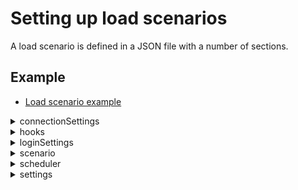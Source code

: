 # Setting up load scenarios

A load scenario is defined in a JSON file with a number of sections.


## Example

* [Load scenario example](./examples/configuration_example.json)

<details>
<summary>connectionSettings</summary>

## Connection settings section

This section of the JSON file contains connection information.

JSON Web Token (JWT), an open standard for creation of access tokens, or WebSocket can be used for authentication. When using JWT, the private key must be available in the path defined by `jwtsettings.keypath`.

* `mode`: Authentication mode
    * `jwt`: JSON Web Token
    * `ws`: WebSocket
* `jwtsettings`: (JWT only) Settings for the JWT connection.
  * `keypath`: Local path to the JWT key file.
  * `jwtheader`: JWT headers as an escaped JSON string. Custom headers to be added to the JWT header.
  * `claims`: JWT claims as an escaped JSON string.
  * `alg`: The signing method used for the JWT. Defaults to `RS512`, if omitted.
      * For keyfiles in RSA format, supports `RS256`, `RS384` or `RS512`.
      * For keyfiles in EC format, supports `ES256`, `ES384` or `ES512`.
* `wssettings`: (WebSocket only) Settings for the WebSocket connection.
* `server`: Qlik Sense host.
* `virtualproxy`: Prefix for the virtual proxy that handles the virtual users.
* `rawurl`: Define the connect URL manually instead letting the `openapp` action do it. **Note**: The protocol must be `wss://` or `ws://`.
* `port`: Set another port than default (`80` for http and `443` for https).
* `security`: Use TLS (SSL) (`true` / `false`).
* `allowuntrusted`: Allow untrusted (for example, self-signed) certificates (`true` / `false`). Defaults to `false`, if omitted.
* `appext`: Replace `app` in the connect URL for the `openapp` action. Defaults to `app`, if omitted.
* `headers`: Headers to use in requests.
* `maxframesize`: (Default 0 - No limit). Max size in bytes allowed to be read on sense websocket.

### Examples

#### JWT authentication

```json
"connectionSettings": {
    "server": "myserver.com",
    "mode": "jwt",
    "virtualproxy": "jwt",
    "security": true,
    "allowuntrusted": false,
    "jwtsettings": {
        "keypath": "mock.pem",
        "claims": "{\"user\":\"{{.UserName}}\",\"directory\":\"{{.Directory}}\"}"
    }
}
```

* `jwtsettings`:

The strings for `reqheader`, `jwtheader` and `claims` are processed as a GO template where the `User` struct can be used as data:
```golang
struct {
	UserName  string
	Password  string
	Directory string
	}
```
There is also support for the `time.Now` method using the function `now`.

* `jwtheader`:

The entries for message authentication code algorithm, `alg`, and token type, `typ`, are added automatically to the header and should not be included.
    
**Example:** To add a key ID header, `kid`, add the following string:
```json
{
	"jwtheader": "{\"kid\":\"myKeyId\"}"
}
```

* `claims`:

**Example:** For on-premise JWT authentication (with the user and directory set as keys in the QMC), add the following string:
```json
{
	"claims": "{\"user\": \"{{.UserName}}\",\"directory\": \"{{.Directory}}\"}"
}
```
**Example:** To add the time at which the JWT was issued, `iat` ("issued at"), add the following string:
```json
{
	"claims": "{\"iat\":{{now.Unix}}"
}
```
**Example:** To add the expiration time, `exp`, with 5 hours expiration (time.Now uses nanoseconds), add the following string:
```json
{
	"claims": "{\"exp\":{{(now.Add 18000000000000).Unix}}}"
}
```

#### Static header authentication

```json
connectionSettings": {
	"server": "myserver.com",
	"mode": "ws",
	"security": true,
	"virtualproxy" : "header",
	"headers" : {
		"X-Sense-User" : "{{.UserName}}"
}
```

<hr></details>

<details>
<summary>hooks</summary>

## Hooks section

This section contains the possibility to define hooks, which will send requests to a defined endpoint before and after a test execution.

* `preexecute`: Pre execution hook. Can be used to send a request to an endpoint before a test starts.
  * `url`: Url to send a request towards.
  * `method`: Method of request, defaults to none.
  * `payload`: (optional) Content of request.
  * `respcodes`: Accepted response codes, defaults to 200.
  * `contenttype`: Request content-type header. Defaults to application/json.
  * `extractors`: Extractors, can be used to extract a value from the response to be used on subsequent hook, or to validate that a that part of a response has a specific value.
    * `Name`: Name of extractor, this name is what is later used to when accessing the extracted data in a template such as {{ .Vars.MyExtractorName }}.
    * `path`: Path to data to extract, e.g. /id to extract the data my-id from from a parameter *id* in JSON root.
    * `faillevel`: Defines how to report data extraction or validation failure.
        * `none`: Do nothing.
        * `info`: Log an info log row.
        * `warning`: Log a warning log row.
        * `error`: Log a error row and abort script.
    * `validator`: Validate that part of the response has a specific value
      * `type`: Value should be of this type.
          * `none`: Default type, no validation of value will be done.
          * `bool`: Value should be a boolean.
          * `number`: Value should be a number.
          * `string`: Value should be a string.
      * `value`: Validate the value is exactly equal to this.
  * `headers`: Custom headers to add to the request.
    * `name`: Name of header.
    * `value`: Value of header.
* `postexecute`: Post execution hook. Can be used to send a request to an endpoint after a test is done.
  * `url`: Url to send a request towards.
  * `method`: Method of request, defaults to none.
  * `payload`: (optional) Content of request.
  * `respcodes`: Accepted response codes, defaults to 200.
  * `contenttype`: Request content-type header. Defaults to application/json.
  * `extractors`: Extractors, can be used to extract a value from the response to be used on subsequent hook, or to validate that a that part of a response has a specific value.
    * `Name`: Name of extractor, this name is what is later used to when accessing the extracted data in a template such as {{ .Vars.MyExtractorName }}.
    * `path`: Path to data to extract, e.g. /id to extract the data my-id from from a parameter *id* in JSON root.
    * `faillevel`: Defines how to report data extraction or validation failure.
        * `none`: Do nothing.
        * `info`: Log an info log row.
        * `warning`: Log a warning log row.
        * `error`: Log a error row and abort script.
    * `validator`: Validate that part of the response has a specific value
      * `type`: Value should be of this type.
          * `none`: Default type, no validation of value will be done.
          * `bool`: Value should be a boolean.
          * `number`: Value should be a number.
          * `string`: Value should be a string.
      * `value`: Validate the value is exactly equal to this.
  * `headers`: Custom headers to add to the request.
    * `name`: Name of header.
    * `value`: Value of header.

### Example

#### Send a request to slack that a test is starting.

```json
"hooks": {
    "preexecute": {
        "url": "https://hooks.slack.com/services/XXXXXXXXX/YYYYYYYYYYY/ZZZZZZZZZZZZZZZZZZZZZZZZ",
        "method": "POST",
        "payload": "{ \"text\": \"Running test with {{ .Scheduler.ConcurrentUsers }} concurrent users and {{ .Scheduler.Iterations }} iterations towards {{ .ConnectionSettings.Server }}.\"}",
        "contenttype": "application/json"
    },
    "postexecute": {
        "url": "https://hooks.slack.com/services/XXXXXXXXX/YYYYYYYYYYY/ZZZZZZZZZZZZZZZZZZZZZZZZ",
        "method": "POST",
        "payload": "{ \"text\": \"Test finished with {{ .Counters.Errors }} errors and {{ .Counters.Warnings }} warnings. Total Sessions: {{ .Counters.Sessions }}\"}"
    }
}
```

This will send a message on test startup such as:

```text
Running test with 10 concurrent users and 2 iterations towards MyServer.com.
```

And a message on test finished such as:

```text
Test finished with 4 errors and 12 warnings. Total Sessions: 20.
```

#### Ask an endpoint before execution if test is ok to run

```json
"hooks": {
    "preexecute": {
        "url": "http://myserver:8080/oktoexecute",
        "method": "POST",
        "headers": [
            {
                "name" : "someheader",
                "value": "headervalue"
            }
        ],
        "payload": "{\"testID\": \"12345\",\"startAt\": \"{{now.Format \"2006-01-02T15:04:05Z07:00\"}}\"}",
        "extractors": [
            {
                "name": "oktorun",
                "path" : "/oktorun",
                "faillevel": "error",
                "validator" : {
                    "type": "bool",
                    "value": "true"
                }
            }
        ]
    }
}
```

This will POST a request to `http://myserver:8080/oktoexecute` with the body:

```json
{
    "testID": "12345",
    "startAt": "2021-05-06T08:00:00Z01:00"
}
```

For a test started at `2021-05-06T08:00:00` in timezone UTC+1.

Let's assume the response from this endpoint is:

```json
{
    "oktorun": false
}
```

The validator with path `/oktorun` will extract the value `false` and compare to the value defined in the validator, in this case `true`. Since the they are not equal the test will stop with error before starting exection.

<hr></details>

<details>
<summary>loginSettings</summary>

## Login settings section

This section of the JSON file contains information on the login settings.

* `type`: Type of login request
    * `prefix`: Add a prefix (specified by the `prefix` setting below) to the username, so that it will be `prefix_{session}`.
    * `userlist`: List of users as specified by the `userList` setting below.
    * `fromfile`: List of users from a file with 1 user per row and the format `username;directory;password`
    * `none`: Do not add a prefix to the username, so that it will be `{session}`.
* `settings`: 
    * `userList`: List of users for the `userlist` login request type. Directory and password can be specified per user or outside the list of usernames, which means that they are inherited by all users.
    * `filename`: Path to file with users.
  * `prefix`: Prefix to add to the username, so that it will be `prefix_{session}`.
  * `directory`: Directory to set for the users.

### Examples

#### Prefix login request type

```json
"loginSettings": {
   "type": "prefix",
   "settings": {
       "directory": "anydir",
       "prefix": "Nunit"
   }
}
```

#### Userlist login request type

```json
"loginSettings": {
  "type": "userlist",
  "settings": {
    "userList": [
      {
        "username": "sim1@myhost.example",
        "directory": "anydir1",
        "password": "MyPassword1"
      },
      {
        "username": "sim2@myhost.example"
      }
    ],
    "directory": "anydir2",
    "password": "MyPassword2"
  }
}
```

#### Fromfile login request type

Reads a user list from file. 1 User per row of the and with the format `username;directory;password`. `directory` and `password` are optional, if none are defined for a user it will use the default values on settings (i.e. `defaultdir` and `defaultpassword`). If the used authentication type doesn't use `directory` or `password` these can be omitted.

Definition with default values:

```json
"loginSettings": {
  "type": "fromfile",
  "settings": {
    "filename": "./myusers.txt",
    "directory": "defaultdir",
    "password": "defaultpassword"
  }
}
```

Definition without default values:

```json
"loginSettings": {
  "type": "fromfile",
  "settings": {
    "filename": "./myusers.txt"
  }
}
```

This is a valid format of a file.

```text
testuser1
testuser2;myspecialdirectory
testuser3;;somepassword
testuser4;specialdir;anotherpassword
testuser5;;A;d;v;a;n;c;e;d;;P;a;s;s;w;o;r;d;
```

*testuser1* will get default `directory` and `password`, *testuser3* and *testuser5* will get default `directory`.

<hr></details>

<details>
<summary>scenario</summary>

## Scenario section

This section of the JSON file contains the actions that are performed in the load scenario.

### Structure of an action entry

All actions follow the same basic structure: 

* `action`: Name of the action to execute.
* `label`: (optional) Custom string set by the user. This can be used to distinguish the action from other actions of the same type when analyzing the test results.
* `disabled`: (optional) Disable action (`true` / `false`). If set to `true`, the action is not executed.
* `settings`: Most, but not all, actions have a settings section with action-specific settings.

### Example

```json
{
    "action": "actioname",
    "label": "custom label for analysis purposes",
    "disabled": false,
    "settings": {
        
    }
}
```

<details>
<summary>Common actions</summary>

# Common actions

These actions are applicable for most types of Qlik Sense deployments.

**Note:** It is recommended to prepend the actions listed here with an `openapp` action as most of them perform operations in an app context (such as making selections or changing sheets).


<details>
<summary>applybookmark</summary>

## ApplyBookmark action

Apply a bookmark in the current app.

**Note:** Specify *either* `title` *or* `id`, not both.

* `title`: Name of the bookmark (supports the use of [variables](#session_variables)).
* `id`: ID of the bookmark.
* `selectionsonly`: Apply selections only.

### Example

```json
{
    "action": "applybookmark",
    "settings": {
        "title": "My bookmark"
    }
}
```

<hr></details>

<details>
<summary>askhubadvisor</summary>

## AskHubAdvisor action

Perform a query in the Qlik Sense hub insight advisor.
* `querysource`: The source from which queries will be randomly picked.
    * `file`: Read queries from file defined by `file`.
    * `querylist`: Read queries from list defined by `querylist`.
* `querylist`: A list of queries. Plain strings are supported and will get a weight of `1`.
  * `weight`: A weight to set probablility of query being peformed.
  * `query`: A query sentence.
* `lang`: Query language.
* `maxfollowup`: The maximum depth of followup queries asked. A value of `0` means that a query from querysource is performed without followup queries.
* `file`: Path to query file.
* `app`: Optional name of app to pick in followup queries. If not set, a random app is picked.
* `saveimages`: Save images of charts to file.
* `saveimagefile`: File name of saved images. Defaults to server side file name. Supports [Session Variables](https://github.com/qlik-trial/gopherciser-oss/blob/master/docs/settingup.md#session-variables).
* `thinktime`: Settings for the `thinktime` action, which is automatically inserted before each followup. Defaults to a uniform distribution with mean=8 and deviation=4.
  * `type`: Type of think time
      * `static`: Static think time, defined by `delay`.
      * `uniform`: Random think time with uniform distribution, defined by `mean` and `dev`.
  * `delay`: Delay (seconds), used with type `static`.
  * `mean`: Mean (seconds), used with type `uniform`.
  * `dev`: Deviation (seconds) from `mean` value, used with type `uniform`.
* `followuptypes`: A list of followup types enabled for followup queries. If omitted, all types are enabled.
    * `app`: Enable followup queries which change app.
    * `measure`: Enable followups based on measures.
    * `dimension`: Enable followups based on dimensions.
    * `recommendation`: Enable followups based on recommendations.
    * `sentence`: Enable followup queries based on bare sentences.

### Examples

#### Pick queries from file

```json
{
    "action": "AskHubAdvisor",
    "settings": {
        "querysource": "file",
        "file": "queries.txt"
    }
}
```

The file `queries.txt` contains one query and an optional weight per line. The line format is `[WEIGHT;]QUERY`.
```txt
show sales per country
5; what is the lowest price of shoes
```

#### Pick queries from list

```json
{
    "action": "AskHubAdvisor",
    "settings": {
        "querysource": "querylist",
        "querylist": ["show sales per country", "what is the lowest price of shoes"]
    }
}
```

#### Perform followup queries if possible (default: 0)

```json
{
    "action": "AskHubAdvisor",
    "settings": {
        "querysource": "querylist",
        "querylist": ["show sales per country", "what is the lowest price of shoes"],
        "maxfollowup": 3
    }
}
```

#### Change lanuage (default: "en")

```json
{
    "action": "AskHubAdvisor",
    "settings": {
        "querysource": "querylist",
        "querylist": ["show sales per country", "what is the lowest price of shoes"],
        "lang": "fr"
    }
}
```

#### Weights in querylist

```json
{
    "action": "AskHubAdvisor",
    "settings": {
        "querysource": "querylist",
        "querylist": [
            {
                "query": "show sales per country",
                "weight": 5,
            },
            "what is the lowest price of shoes"
        ]
    }
}
```

#### Thinktime before followup queries

See detailed examples of settings in the documentation for thinktime action.

```json
{
    "action": "AskHubAdvisor",
    "settings": {
        "querysource": "querylist",
        "querylist": [
            "what is the lowest price of shoes"
        ],
        "maxfollowup": 5,
        "thinktime": {
            "type": "static",
            "delay": 5
        }
    }
}
```

#### Ask followups only based on app selection


```json
{
    "action": "AskHubAdvisor",
    "settings": {
        "querysource": "querylist",
        "querylist": [
            "what is the lowest price of shoes"
        ],
        "maxfollowup": 5,
        "followuptypes": ["app"]
    }
}
```

#### Save chart images to file

```json
{
    "action": "AskHubAdvisor",
    "settings": {
        "querysource": "querylist",
        "querylist": [
            "show price per shoe type"
        ],
        "maxfollowup": 5,
        "saveimages": true
    }
}
```

#### Save chart images to file with custom name

The `saveimagefile` file name template setting supports
[Session Variables](https://github.com/qlik-trial/gopherciser-oss/blob/master/docs/settingup.md#session-variables).
You can apart from session variables include the following action local variables in the `saveimagefile` file name template:
- .Local.ImageCount - _the number of images written to file_
- .Local.ServerFileName - _the server side name of image file_
- .Local.Query - _the query sentence_
- .Local.AppName - _the name of app, if any app, where query is asked_
- .Local.AppID - _the id of app, if any app, where query is asked_

```json
{
    "action": "AskHubAdvisor",
    "settings": {
        "querysource": "querylist",
        "querylist": [
            "show price per shoe type"
        ],
        "maxfollowup": 5,
        "saveimages": true,
        "saveimagefile": "{{.Local.Query}}--app-{{.Local.AppName}}--user-{{.UserName}}--thread-{{.Thread}}--session-{{.Session}}"
    }
}
```

<hr></details>

<details>
<summary>changesheet</summary>

## ChangeSheet action

Change to a new sheet, unsubscribe to the currently subscribed objects, and subscribe to all objects on the new sheet.

The action supports getting data from the following objects:

* Listbox
* Filter pane
* Bar chart
* Scatter plot
* Map (only the first layer)
* Combo chart
* Table
* Pivot table
* Line chart
* Pie chart
* Tree map
* Text-Image
* KPI
* Gauge
* Box plot
* Distribution plot
* Histogram
* Auto chart (including any support generated visualization from this list)
* Waterfall chart

* `id`: GUID of the sheet to change to.

### Example

```json
{
     "label": "Change Sheet Dashboard",
     "action": "ChangeSheet",
     "settings": {
         "id": "TFJhh"
     }
}
```

<hr></details>

<details>
<summary>clearall</summary>

## ClearAll action

Clear all selections in an app.


### Example

```json
{
    "action": "clearall",
    "label": "Clear all selections (1)"
}
```

<hr></details>

<details>
<summary>clearfield</summary>

## ClearField action

Clear selections in a field.

* `name`: Name of field to clear.

### Example

```json
{
    "action": "clearfield",
    "label": "Clear selections in Alpha",
    "settings" : {
        "name": "Alpha"
    }
}
```

<hr></details>

<details>
<summary>clickactionbutton</summary>

## ClickActionButton action

A `ClickActionButton`-action simulates clicking an _action-button_. An _action-button_ is a sheet item which, when clicked, executes a series of actions. The series of actions contained by an action-button begins with any number _generic button-actions_ and ends with an optional _navigation button-action_.

### Supported button-actions
#### Generic button-actions
- Apply bookmark
- Move backward in all selections
- Move forward in all selections
- Lock all selections
- Clear all selections
- Lock field
- Unlock field
- Select all in field
- Select alternatives in field
- Select excluded in field
- Select possible in field
- Select values matching search criteria in field
- Clear selection in field
- Toggle selection in field
- Set value of variable

#### Navigation button-actions
- Change to first sheet
- Change to last sheet
- Change to previous sheet
- Change sheet by name
- Change sheet by ID
* `id`: ID of the action-button to click.

### Examples

```json
{
     "label": "ClickActionButton",
     "action": "ClickActionButton",
     "settings": {
         "id": "951e2eee-ad49-4f6a-bdfe-e9e3dddeb2cd"
     }
}
```

<hr></details>

<details>
<summary>containertab</summary>

## Containertab action

A `Containertab` action simulates switching the active object in a `container` object.

* `mode`: Mode for container tab switching, one of: `objectid`, `random` or `index`.
    * `objectid`: Switch to tab with object defined by `objectid`.
    * `random`: Switch to a random visible tab within the container.
    * `index`: Switch to tab with zero based index defined but `index`.
* `containerid`: ID of the container object.
* `objectid`: ID of the object to set as active, used with mode `objectid`.
* `index`: Zero based index of tab to switch to, used with mode `index`.

### Examples

```json
{
  "label": "Switch to object qwerty in container object XYZ",
  "action": "containertab",
  "settings": {
    "containerid": "xyz",
    "mode": "id",
    "objectid" : "qwerty"
  }
}
```

```json
{
  "label": "Switch to random object in container object XYZ",
  "action": "containertab",
  "settings": {
    "containerid": "xyz",
    "mode": "random"
  }
}
```

```json
{
  "label": "Switch to object in first tab in container object XYZ",
  "action": "containertab",
  "settings": {
    "containerid": "xyz",
    "mode": "index",
    "index": 0
  }
}
```

<hr></details>

<details>
<summary>createbookmark</summary>

## CreateBookmark action

Create a bookmark from the current selection and selected sheet.

**Note:** Both `title` and `id` can be used to identify the bookmark in subsequent actions. 

* `title`: Name of the bookmark (supports the use of [variables](#session_variables)).
* `id`: ID of the bookmark.
* `description`: (optional) Description of the bookmark to create.
* `nosheet`: Do not include the sheet location in the bookmark.
* `savelayout`: Include the layout in the bookmark.

### Example

```json
{
    "action": "createbookmark",
    "settings": {
        "title": "my bookmark",
        "description": "This bookmark contains some interesting selections"
    }
}
```

<hr></details>

<details>
<summary>createsheet</summary>

## CreateSheet action

Create a new sheet in the current app.

* `id`: (optional) ID to be used to identify the sheet in any subsequent `changesheet`, `duplicatesheet`, `publishsheet` or `unpublishsheet` action.
* `title`: Name of the sheet to create.
* `description`: (optional) Description of the sheet to create.

### Example

```json
{
    "action": "createsheet",
    "settings": {
        "title" : "Generated sheet"
    }
}
```

<hr></details>

<details>
<summary>deletebookmark</summary>

## DeleteBookmark action

Delete one or more bookmarks in the current app.

**Note:** Specify *either* `title` *or* `id`, not both.

* `title`: Name of the bookmark (supports the use of [variables](#session_variables)).
* `id`: ID of the bookmark.
* `mode`: 
    * `single`: Delete one bookmark that matches the specified `title` or `id` in the current app.
    * `matching`: Delete all bookmarks with the specified `title` in the current app.
    * `all`: Delete all bookmarks in the current app.

### Example

```json
{
    "action": "deletebookmark",
    "settings": {
        "mode": "single",
        "title": "My bookmark"
    }
}
```

<hr></details>

<details>
<summary>deletesheet</summary>

## DeleteSheet action

Delete one or more sheets in the current app.

**Note:** Specify *either* `title` *or* `id`, not both.

* `mode`: 
    * `single`: Delete one sheet that matches the specified `title` or `id` in the current app.
    * `matching`: Delete all sheets with the specified `title` in the current app.
    * `allunpublished`: Delete all unpublished sheets in the current app.
* `title`: (optional) Name of the sheet to delete.
* `id`: (optional) GUID of the sheet to delete.

### Example

```json
{
    "action": "deletesheet",
    "settings": {
        "mode": "matching",
        "title": "Test sheet"
    }
}
```

<hr></details>

<details>
<summary>disconnectapp</summary>

## DisconnectApp action

Disconnect from an already connected app.


### Example

```json
{
    "label": "Disconnect from server",
    "action" : "disconnectapp"
}
```

<hr></details>

<details>
<summary>disconnectenvironment</summary>

## DisconnectEnvironment action

Disconnect from an environment. This action will disconnect open websockets towards sense and events. The action is not needed for most scenarios, however if a scenario mixes different types of environmentsor uses custom actions towards external environment, it should be used directly after the last action towards the environment.

Since the action also disconnects any open websocket to Sense apps, it does not need to be preceeded with a `disconnectapp` action.


### Example

```json
{
    "label": "Disconnect from environment",
    "action" : "disconnectenvironment"
}
```

<hr></details>

<details>
<summary>dosave</summary>

## DoSave action

`DoSave` issues a command to engine to save the currently open app. If the simulated user does not have permission to save the app it will result in an error.

### Example

```json
{
    "label": "Save MyApp",
    "action" : "dosave"
}
```

<hr></details>

<details>
<summary>duplicatesheet</summary>

## DuplicateSheet action

Duplicate a sheet, including all objects.

* `id`: ID of the sheet to clone.
* `changesheet`: Clear the objects currently subscribed to and then subribe to all objects on the cloned sheet (which essentially corresponds to using the `changesheet` action to go to the cloned sheet) (`true` / `false`). Defaults to `false`, if omitted.
* `save`: Execute `saveobjects` after the cloning operation to save all modified objects (`true` / `false`). Defaults to `false`, if omitted.
* `cloneid`: (optional) ID to be used to identify the sheet in any subsequent `changesheet`, `duplicatesheet`, `publishsheet` or `unpublishsheet` action.

### Example

```json
{
    "action": "duplicatesheet",
    "label": "Duplicate sheet1",
    "settings":{
        "id" : "mBshXB",
        "save": true,
        "changesheet": true
    }
}
```

<hr></details>

<details>
<summary>getscript</summary>

## GetScript action

Get the load script for the app.


* `savelog`: Save load script to log file under the INFO log labelled *LoadScript*

### Example

Get the load script for the app

```json
{
    "action": "getscript"
}
```

Get the load script for the app and save to log file

```json
{
    "action": "getscript",
    "settings": {
        "savelog" : true
    }
}
```

<hr></details>

<details>
<summary>iterated</summary>

## Iterated action

Loop one or more actions.

**Note:** This action does not require an app context (that is, it does not have to be prepended with an `openapp` action).

* `iterations`: Number of loops.
* `actions`: Actions to iterate
  * `action`: Name of the action to execute.
  * `label`: (optional) Custom string set by the user. This can be used to distinguish the action from other actions of the same type when analyzing the test results.
  * `disabled`: (optional) Disable action (`true` / `false`). If set to `true`, the action is not executed.
  * `settings`: Most, but not all, actions have a settings section with action-specific settings.

### Example

```json
//Visit all sheets twice
{
     "action": "iterated",
     "label": "",
     "settings": {
         "iterations" : 2,
         "actions" : [
            {
                 "action": "sheetchanger"
            },
            {
                "action": "thinktime",
                "settings": {
                    "type": "static",
                    "delay": 5
                }
            }
         ]
     }
}
```

<hr></details>

<details>
<summary>listboxselect</summary>

## ListBoxSelect action

Perform list object specific selectiontypes in listbox.


* `id`: ID of the listbox in which to select values.
* `type`: Selection type.
    * `all`: Select all values.
    * `alternative`: Select alternative values.
    * `excluded`: Select excluded values.
    * `possible`: Select possible values.
* `accept`: Accept or abort selection after selection (only used with `wrap`) (`true` / `false`).
* `wrap`: Wrap selection with Begin / End selection requests (`true` / `false`).

### Examples

```json
{
     "label": "ListBoxSelect",
     "action": "ListBoxSelect",
     "settings": {
         "id": "951e2eee-ad49-4f6a-bdfe-e9e3dddeb2cd",
         "type": "all",
         "wrap": true,
         "accept": true
     }
}
```

<hr></details>

<details>
<summary>objectsearch</summary>

## ObjectSearch action

Perform a search select in a listbox, field or master dimension.


* `id`: Identifier for the object, this would differ depending on `type`.
    * `listbox`: Use the ID of listbox object
    * `field`: Use the name of the field
    * `dimension`: Use the title of the dimension masterobject.
* `searchterms`: List of search terms to search for.
* `type`: Type of object to search
    * `listbox`: (Default) `id` is the ID of a listbox.
    * `field`: `id` is the name of a field.
    * `dimension`: `id` is the title of a master object dimension.
* `source`: Source of search terms
    * `fromlist`: (Default) Use search terms from `searchterms` array.
    * `fromfile`: Use search term from file defined by `searchtermsfile`
* `erroronempty`: If set to true and the object search yields an empty result, the action will result in an error. Defaults to false.
* `searchtermsfile`: Path to search terms file when using `source` of type `fromfile`. File should contain one term per row.

### Examples

Search a listbox object, all users searches for same thing and gets an error if no result found

```json
{
    "label": "Search and select Sweden in listbox",
    "action": "objectsearch",
    "settings": {
        "id": "maesVjgte",
        "searchterms": ["Sweden"],
        "type": "listbox",
        "erroronempty": true
    }
}
```

Search a field. Users use one random search term from the `searchterms` list.

```json
{
    "label": "Search field",
    "action": "objectsearch",
    "disabled": false,
    "settings": {
        "id": "Countries",
        "searchterms": [
            "Sweden",
            "Germany",
            "Liechtenstein"
        ],
        "type": "field"
    }
}
```

Search a master object dimension using search terms from a file.

```json
{
    "label": "Search dimension",
    "action": "objectsearch",
    "disabled": false,
    "settings": {
        "id": "Dim1M",
        "type": "dimension",
        "erroronempty": true,
        "source": "fromfile",
        "searchtermsfile": "./resources/objectsearchterms.txt"
    }
}
```

<hr></details>

<details>
<summary>openapp</summary>

## OpenApp action

Open an app.

**Note:** If the app name is used to specify which app to open, this action cannot be the first action in the scenario. It must be preceded by an action that can populate the artifact map, such as `openhub`.

* `appmode`: App selection mode
    * `current`: (default) Use the current app, selected by an app selection in a previous action
    * `guid`: Use the app GUID specified by the `app` parameter.
    * `name`: Use the app name specified by the `app` parameter.
    * `random`: Select a random app from the artifact map, which is filled by e.g. `openhub`
    * `randomnamefromlist`: Select a random app from a list of app names. The `list` parameter should contain a list of app names.
    * `randomguidfromlist`: Select a random app from a list of app GUIDs. The `list` parameter should contain a list of app GUIDs.
    * `randomnamefromfile`: Select a random app from a file with app names. The `filename` parameter should contain the path to a file in which each line represents an app name.
    * `randomguidfromfile`: Select a random app from a file with app GUIDs. The `filename` parameter should contain the path to a file in which each line represents an app GUID.
    * `round`: Select an app from the artifact map according to the round-robin principle.
    * `roundnamefromlist`: Select an app from a list of app names according to the round-robin principle. The `list` parameter should contain a list of app names.
    * `roundguidfromlist`: Select an app from a list of app GUIDs according to the round-robin principle. The `list` parameter should contain a list of app GUIDs.
    * `roundnamefromfile`: Select an app from a file with app names according to the round-robin principle. The `filename` parameter should contain the path to a file in which each line represents an app name.
    * `roundguidfromfile`: Select an app from a file with app GUIDs according to the round-robin principle. The `filename` parameter should contain the path to a file in which each line represents an app GUID.
* `app`: App name or app GUID (supports the use of [session variables](#session_variables)). Used with `appmode` set to `guid` or `name`.
* `list`: List of apps. Used with `appmode` set to `randomnamefromlist`, `randomguidfromlist`, `roundnamefromlist` or `roundguidfromlist`.
* `filename`: Path to a file in which each line represents an app. Used with `appmode` set to `randomnamefromfile`, `randomguidfromfile`, `roundnamefromfile` or `roundguidfromfile`.
* `externalhost`: (optional) Sets an external host to be used instead of `server` configured in connection settings.
* `unique`: Create unqiue engine session not re-using session from previous connection with same user. Defaults to false.

### Examples

```json
{
     "label": "OpenApp",
     "action": "OpenApp",
     "settings": {
         "appmode": "guid",
         "app": "7967af99-68b6-464a-86de-81de8937dd56"
     }
}
```
```json
{
     "label": "OpenApp",
     "action": "OpenApp",
     "settings": {
         "appmode": "randomguidfromlist",
         "list": ["7967af99-68b6-464a-86de-81de8937dd56", "ca1a9720-0f42-48e5-baa5-597dd11b6cad"]
     }
}
```

<hr></details>

<details>
<summary>productversion</summary>

## ProductVersion action

Request the product version from the server and, optionally, save it to the log. This is a lightweight request that can be used as a keep-alive message in a loop.

* `log`: Save the product version to the log (`true` / `false`). Defaults to `false`, if omitted.

### Example

```json
//Keep-alive loop
{
    "action": "iterated",
    "settings" : {
        "iterations" : 10,
        "actions" : [
            {
                "action" : "productversion"
            },
            {
                "action": "thinktime",
                "settings": {
                    "type": "static",
                    "delay": 30
                }
            }
        ]
    }
}
```

<hr></details>

<details>
<summary>publishbookmark</summary>

## PublishBookmark action

Publish a bookmark.

**Note:** Specify *either* `title` *or* `id`, not both.

* `title`: Name of the bookmark (supports the use of [variables](#session_variables)).
* `id`: ID of the bookmark.

### Example

Publish the bookmark with `id` "bookmark1" that was created earlier on in the script.

```json
{
    "label" : "Publish bookmark 1",
    "action": "publishbookmark",
    "disabled" : false,
    "settings" : {
        "id" : "bookmark1"
    }
}
```

Publish the bookmark with the `title` "bookmark of testuser", where "testuser" is the username of the simulated user.

```json
{
    "label" : "Publish bookmark 2",
    "action": "publishbookmark",
    "disabled" : false,
    "settings" : {
        "title" : "bookmark of {{.UserName}}"
    }
}
```

<hr></details>

<details>
<summary>publishsheet</summary>

## PublishSheet action

Publish sheets in the current app.

* `mode`: 
    * `allsheets`: Publish all sheets in the app.
    * `sheetids`: Only publish the sheets specified by the `sheetIds` array.
* `sheetIds`: (optional) Array of sheet IDs for the `sheetids` mode.
* `includePublished`: Try to publish already published sheets.

### Example
```json
{
     "label": "PublishSheets",
     "action": "publishsheet",
     "settings": {
       "mode": "sheetids",
       "sheetIds": ["qmGcYS", "bKbmgT"]
     }
}
```

<hr></details>

<details>
<summary>randomaction</summary>

## RandomAction action

Randomly select other actions to perform. This meta-action can be used as a starting point for your testing efforts, to simplify script authoring or to add background load.

`randomaction` accepts a list of action types between which to randomize. An execution of `randomaction` executes one or more of the listed actions (as determined by the `iterations` parameter), randomly chosen by a weighted probability. If nothing else is specified, each action has a default random mode that is used. An override is done by specifying one or more parameters of the original action.

Each action executed by `randomaction` is followed by a customizable `thinktime`.

**Note:** The recommended way to use this action is to prepend it with an `openapp` and a `changesheet` action as this ensures that a sheet is always in context.

* `actions`: List of actions from which to randomly pick an action to execute. Each item has a number of possible parameters.
  * `type`: Type of action
      * `thinktime`: See the `thinktime` action.
      * `sheetobjectselection`: Make random selections within objects visible on the current sheet. See the `select` action.
      * `changesheet`: See the `changesheet` action.
      * `clearall`: See the `clearall` action.
  * `weight`: The probabilistic weight of the action, specified as an integer. This number is proportional to the likelihood of the specified action, and is used as a weight in a uniform random selection.
  * `overrides`: (optional) Static overrides to the action. The overrides can include any or all of the settings from the original action, as determined by the `type` field. If nothing is specified, the default values are used.
* `thinktimesettings`: Settings for the `thinktime` action, which is automatically inserted after every randomized action.
  * `type`: Type of think time
      * `static`: Static think time, defined by `delay`.
      * `uniform`: Random think time with uniform distribution, defined by `mean` and `dev`.
  * `delay`: Delay (seconds), used with type `static`.
  * `mean`: Mean (seconds), used with type `uniform`.
  * `dev`: Deviation (seconds) from `mean` value, used with type `uniform`.
* `iterations`: Number of random actions to perform.

### Random action defaults

The following default values are used for the different actions:

* `thinktime`: Mirrors the configuration of `thinktimesettings`
* `sheetobjectselection`:

```json
{
     "settings": 
     {
         "id": <UNIFORMLY RANDOMIZED>,
         "type": "RandomFromAll",
         "min": 1,
         "max": 2,
         "accept": true
     }
}
```

* `changesheet`:

```json
{
     "settings": 
     {
         "id": <UNIFORMLY RANDOMIZED>
     }
}
```

* `clearall`:

```json
{
     "settings": 
     {
     }
}
```

### Examples

#### Generating a background load by executing 5 random actions

```json
{
    "action": "RandomAction",
    "settings": {
        "iterations": 5,
        "actions": [
            {
                "type": "thinktime",
                "weight": 1
            },
            {
                "type": "sheetobjectselection",
                "weight": 3
            },
            {
                "type": "changesheet",
                "weight": 5
            },
            {
                "type": "clearall",
                "weight": 1
            }
        ],
        "thinktimesettings": {
            "type": "uniform",
            "mean": 10,
            "dev": 5
        }
    }
}
```

#### Making random selections from excluded values

```json
{
    "action": "RandomAction",
    "settings": {
        "iterations": 1,
        "actions": [
            {
                "type": "sheetobjectselection",
                "weight": 1,
                "overrides": {
                  "type": "RandomFromExcluded",
                  "min": 1,
                  "max": 5
                }
            }
        ],
        "thinktimesettings": {
            "type": "static",
            "delay": 1
        }
    }
}
```

<hr></details>

<details>
<summary>reload</summary>

## Reload action

Reload the current app by simulating selecting **Load data** in the Data load editor. To select an app, preceed this action with an `openapp` action.

* `mode`: Error handling during the reload operation
    * `default`: Use the default error handling.
    * `abend`: Stop reloading the script, if an error occurs.
    * `ignore`: Continue reloading the script even if an error is detected in the script.
* `partial`: Enable partial reload (`true` / `false`). This allows you to add data to an app without reloading all data. Defaults to `false`, if omitted.
* `log`: Save the reload log as a field in the output (`true` / `false`). Defaults to `false`, if omitted. **Note:** This should only be used when needed as the reload log can become very large.
* `nosave`: Do not send a save request for the app after the reload is done. Defaults to saving the app.

### Example

```json
{
    "action": "reload",
    "settings": {
        "mode" : "default",
        "partial": false
    }
}
```

<hr></details>

<details>
<summary>select</summary>

## Select action

Select random values in an object.

See the [Limitations](README.md#limitations) section in the README.md file for limitations related to this action.
 
* `id`: ID of the object in which to select values.
* `type`: Selection type
    * `randomfromall`: Randomly select within all values of the symbol table.
    * `randomfromenabled`: Randomly select within the white and light grey values on the first data page.
    * `randomfromexcluded`: Randomly select within the dark grey values on the first data page.
    * `randomdeselect`: Randomly deselect values on the first data page.
    * `values`: Select specific element values, defined by `values` array.
* `accept`: Accept or abort selection after selection (only used with `wrap`) (`true` / `false`).
* `wrap`: Wrap selection with Begin / End selection requests (`true` / `false`).
* `min`: Minimum number of selections to make.
* `max`: Maximum number of selections to make.
* `dim`: Dimension / column in which to select.
* `values`: Array of element values to select when using selection type `values`. These are the element values for a selection, not the values seen by the user.

### Example

Randomly select among all the values in object `RZmvzbF`.

```json
{
     "label": "ListBox Year",
     "action": "Select",
     "settings": {
         "id": "RZmvzbF",
         "type": "RandomFromAll",
         "accept": true,
         "wrap": false,
         "min": 1,
         "max": 3,
         "dim": 0
     }
}
```

Randomly select among all the enabled values (a.k.a "white" values) in object `RZmvzbF`.

```json
{
     "label": "ListBox Year",
     "action": "Select",
     "settings": {
         "id": "RZmvzbF",
         "type": "RandomFromEnabled",
         "accept": true,
         "wrap": false,
         "min": 1,
         "max": 3,
         "dim": 0
     }
}
```

#### Statically selecting specific values

This example selects specific element values in object `RZmvzbF`. These are the values which can be seen in a selection when e.g. inspecting traffic, it is not the data values presented to the user. E.g. when loading a table in the following order by a Sense loadscript:

```
Beta
Alpha
Gamma
```

which might be presented to the user sorted as

```
Alpha
Beta
Gamma
```

The element values will be Beta=0, Alpha=1 and Gamma=2.

To statically select "Gamma" in this case:

```json
{
     "label": "Select Gammma",
     "action": "Select",
     "settings": {
         "id": "RZmvzbF",
         "type": "values",
         "accept": true,
         "wrap": false,
         "values" : [2],
         "dim": 0
     }
}
```

<hr></details>

<details>
<summary>setscript</summary>

## SetScript action

Set the load script for the current app. To load the data from the script, use the `reload` action after the `setscript` action.

* `script`: Load script for the app (written as a string).

### Example

```json
{
    "action": "setscript",
    "settings": {
        "script" : "Characters:\nLoad Chr(RecNo()+Ord('A')-1) as Alpha, RecNo() as Num autogenerate 26;"
    }
}
```

<hr></details>

<details>
<summary>setscriptvar</summary>

## SetScriptVar action

Sets a variable which can be used within the same session. Cannot be accessed across different simulated users.

* `name`: Name of variable to set. Will overwrite any existing variable with same name.
* `type`: Type of the variable.
    * `string`: Variable of type string e.g. `my var value`.
    * `int`: Variable of type integer e.g. `6`.
    * `array`: Variable of type array e.g. `1,2,3`.
* `value`: Value to set to variable (supports the use of [session variables](#session_variables)).
* `sep`: Separator to use when separating string into array. Defaults to `,`.

### Example

Create a variable containing a string and use it in openapp.

```json
{
    "action": "setscriptvar",
    "settings": {
        "name": "mylocalvar",
        "type": "string",
        "value": "My app Name with number for session {{ .Session }}"
    }
},
{
    "action": "openapp",
    "settings": {
        "appmode": "name",
        "app": "{{ .ScriptVars.mylocalvar }}"
    }
}
```

Create a variable containing an integer and use it in a loop creating bookmarks numbered 1 to 5. Then in a different loop reset variable and delete the bookmarks.

```json
{
    "action": "setscriptvar",
    "settings": {
        "name": "BookmarkCounter",
        "type": "int",
        "value": "0"
    }
},
{
    "action": "iterated",
    "settings": {
        "iterations": 5,
        "actions": [
            {
                "action": "setscriptvar",
                "settings": {
                    "name": "BookmarkCounter",
                    "type": "int",
                    "value": "{{ add .ScriptVars.BookmarkCounter 1 }}"
                }
            },
            {
                "action": "createbookmark",
                "settings": {
                    "title": "Bookmark {{ .ScriptVars.BookmarkCounter }}",
                    "description": "This bookmark contains some interesting selections"
                }
            }
            
        ]
    }
},
{
    "action": "setscriptvar",
    "settings": {
        "name": "BookmarkCounter",
        "type": "int",
        "value": "0"
    }
},
{
    "action": "iterated",
    "disabled": false,
    "settings": {
        "iterations": 3,
        "actions": [
            {
                "action": "setscriptvar",
                "settings": {
                    "name": "BookmarkCounter",
                    "type": "int",
                    "value": "{{ .ScriptVars.BookmarkCounter | add 1}}"
                }
            },
            {
                "action": "deletebookmark",
                "settings": {
                    "mode": "single",
                    "title": "Bookmark {{ $element:=range.ScriptVars.BookmarkCounter }} {{ $element }}{{ end }}"
                }
            }
        ]
    }
}
```

Combine two variables `MyArrayVar` and `BookmarkCounter` to create 3 bookmarks with the names `Bookmark one`, `Bookmark two` and `Bookmark three`.

```json
{
    "action": "setscriptvar",
    "settings": {
        "name": "MyArrayVar",
        "type": "array",
        "value": "one,two,three,four,five",
        "sep": ","
    }           
},
{
    "action": "setscriptvar",
    "settings": {
        "name": "BookmarkCounter",
        "type": "int",
        "value": "0"
    }
},
{
    "action": "iterated",
    "disabled": false,
    "settings": {
        "iterations": 3,
        "actions": [
            {
                "action": "createbookmark",
                "settings": {
                    "title": "Bookmark {{ index .ScriptVars.MyArrayVar .ScriptVars.BookmarkCounter }}",
                    "description": "This bookmark contains some interesting selections"
                }
            },
            {
                "action": "setscriptvar",
                "settings": {
                    "name": "BookmarkCounter",
                    "type": "int",
                    "value": "{{ .ScriptVars.BookmarkCounter | add 1}}"
                }
            }
        ]
    }
}
 ```

A more advanced example.

Create a bookmark "BookmarkX" for each iteration in a loop, and add this to an array "MyArrayVar". After the first `iterated` action this will look like "Bookmark1,Bookmark2,Bookmark3". The second `iterated` action then deletes these bookmarks using the created array.

Dissecting the first array construction action. The `join` command takes the elements `.ScriptVars.MyArrayVar` and joins them together into a string separated by the separtor `,`. So with an array of [ elem1 elem2 ] this becomes a string as `elem1,elem2`. The `if` statement checks if the value of `.ScriptVars.BookmarkCounter` is 0, if it is 0 (i.e. the first iteration) it sets the string to `Bookmark1`. If it is not 0, it executes the join command on .ScriptVars.MyArrayVar, on iteration 3, the result of this would be `Bookmark1,Bookmark2` then it appends the fixed string `,Bookmark`, so far the string is `Bookmark1,Bookmark2,Bookmark`. Lastly it takes the value of `.ScriptVars.BookmarkCounter`, which is now 2, and adds 1 too it and appends, making the entire string `Bookmark1,Bookmark2,Bookmark3`.

 ```json
{
    "action": "setscriptvar",
    "settings": {
        "name": "BookmarkCounter",
        "type": "int",
        "value": "0"
    }
},
{
    "action": "iterated",
    "disabled": false,
    "settings": {
        "iterations": 3,
        "actions": [
            {
                "action": "setscriptvar",
                "settings": {
                    "name": "MyArrayVar",
                    "type": "array",
                    "value": "{{ if eq 0 .ScriptVars.BookmarkCounter }}Bookmark1{{ else }}{{ join .ScriptVars.MyArrayVar \",\" }},Bookmark{{ .ScriptVars.BookmarkCounter | add 1 }}{{ end }}",
                    "sep": ","
                }
            },
            {
                "action": "createbookmark",
                "settings": {
                    "title": "{{ index .ScriptVars.MyArrayVar .ScriptVars.BookmarkCounter }}",
                    "description": "This bookmark contains some interesting selections"
                }
            },
            {
                "action": "setscriptvar",
                "settings": {
                    "name": "BookmarkCounter",
                    "type": "int",
                    "value": "{{ .ScriptVars.BookmarkCounter | add 1}}"
                }
            }
        ]
    }
},
{
    "action": "setscriptvar",
    "settings": {
        "name": "BookmarkCounter",
        "type": "int",
        "value": "0"
    }
},
{
    "action": "iterated",
    "disabled": false,
    "settings": {
        "iterations": 3,
        "actions": [
            {
                "action": "deletebookmark",
                "settings": {
                    "mode": "single",
                    "title": "{{ index .ScriptVars.MyArrayVar .ScriptVars.BookmarkCounter }}"
                }
            },
            {
                "action": "setscriptvar",
                "settings": {
                    "name": "BookmarkCounter",
                    "type": "int",
                    "value": "{{ .ScriptVars.BookmarkCounter | add 1}}"
                }
            }
        ]
    }
}
 ```
<hr></details>

<details>
<summary>setsensevariable</summary>

## SetSenseVariable action

Sets a Qlik Sense variable on a sheet in the open app.

* `name`: Name of the Qlik Sense variable to set.
* `value`: Value to set the Qlik Sense variable to. (supports the use of [session variables](#session_variables))

### Example

Set a variable to 2000

```json
{
     "name": "vSampling",
     "value": "2000"
}
```
<hr></details>

<details>
<summary>sheetchanger</summary>

## SheetChanger action

Create and execute a `changesheet` action for each sheet in an app. This can be used to cache the inital state for all objects or, by chaining two subsequent `sheetchanger` actions, to measure how well the calculations in an app utilize the cache.


### Example

```json
{
    "label" : "Sheetchanger uncached",
    "action": "sheetchanger"
},
{
    "label" : "Sheetchanger cached",
    "action": "sheetchanger"
}
```

<hr></details>

<details>
<summary>smartsearch</summary>

## SmartSearch action

Perform a Smart Search in Sense app to find suggested selections.

* `searchtextsource`: Source for list of strings used for searching.
    * `searchtextlist` (default)
    * `searchtextfile`
* `searchtextlist`: List of of strings used for searching.
* `searchtextfile`: File path to file with one search string per line.
* `pastesearchtext`: 
    * `true`: Simulate pasting search text.
    * `false`: Simulate typing at normal speed (default).
* `makeselection`: Select a random search result.
    * `true`
    * `false`
* `selectionthinktime`: Think time before selection if `makeselection` is `true`, defaults to a 1 second delay.
  * `type`: Type of think time
      * `static`: Static think time, defined by `delay`.
      * `uniform`: Random think time with uniform distribution, defined by `mean` and `dev`.
  * `delay`: Delay (seconds), used with type `static`.
  * `mean`: Mean (seconds), used with type `uniform`.
  * `dev`: Deviation (seconds) from `mean` value, used with type `uniform`.


### Examples

#### Search with one search term
```json
{
    "action": "smartsearch",
    "label": "one term search",
    "settings": {
        "searchtextlist": [
            "term1"
        ]
    }
}
```

#### Search with two search terms
```json
{
    "action": "smartsearch",
    "label": "two term search",
    "settings": {
        "searchtextlist": [
            "term1 term2"
        ]
    }
}
```

#### Search with random selection of search text from list
```json
{
    "action": "smartsearch",
    "settings": {
        "searchtextlist": [
            "text1",
            "text2",
            "text3"
        ]
    }
}
```

#### Search with random selection of search text from file
```json
{
    "action": "smartsearch",
    "settings": {
        "searchtextsource": "searchtextfile",
        "searchtextfile": "data/searchtexts.txt"
    }
}
```
##### `data/searchtexts.txt`
```
search text
"quoted search text"
another search text
```

#### Simulate pasting search text

The default behavior is to simulate typing at normal speed.
```json
{
    "action": "smartsearch",
    "settings": {
        "pastesearchtext": true,
        "searchtextlist": [
            "text1"
        ]
    }
}
```

#### Make a random selection from search results
```json
{
    "action": "smartsearch",
    "settings": {
        "searchtextlist": [
            "term1"
        ],
        "makeselection": true,
        "selectionthinktime": {
            "type": "static",
            "delay": 2
        }
    }
}
```

#### Search with one search term including spaces
```json
{
    "action": "smartsearch",
    "settings": {
        "searchtextlist": [
            "\"word1 word2\""
        ]
    }
}
```

#### Search with two search terms, one of them including spaces
```json
{
    "action": "smartsearch",
    "label": "two term search, one including spaces",
    "settings": {
        "searchtextlist": [
            "\"word1 word2\" term2"
        ]
    }
}
```

#### Search with one search term including double quote
```json
{
    "action": "smartsearch",
    "label": "one term search including spaces",
    "settings": {
        "searchtext":
        "searchtextlist": [
            "\\\"hello"
        ]
    }
}
```

<hr></details>

<details>
<summary>subscribeobjects</summary>

## Subscribeobjects action

Subscribe to any object in the currently active app.

* `clear`: Remove any previously subscribed objects from the subscription list.
* `ids`: List of object IDs to subscribe to.

### Example

Subscribe to two objects in the currently active app and remove any previous subscriptions. 

```json
{
    "action" : "subscribeobjects",
    "label" : "clear subscriptions and subscribe to mBshXB and f2a50cb3-a7e1-40ac-a015-bc4378773312",
     "disabled": false,
    "settings" : {
        "clear" : true,
        "ids" : ["mBshXB", "f2a50cb3-a7e1-40ac-a015-bc4378773312"]
    }
}
```

Subscribe to an additional single object (or a list of objects) in the currently active app, adding the new subscription to any previous subscriptions.

```json
{
    "action" : "subscribeobjects",
    "label" : "add c430d8e2-0f05-49f1-aa6f-7234e325dc35 to currently subscribed objects",
     "disabled": false,
    "settings" : {
        "clear" : false,
        "ids" : ["c430d8e2-0f05-49f1-aa6f-7234e325dc35"]
    }
}
```
<hr></details>

<details>
<summary>thinktime</summary>

## ThinkTime action

Simulate user think time.

**Note:** This action does not require an app context (that is, it does not have to be prepended with an `openapp` action).

* `type`: Type of think time
    * `static`: Static think time, defined by `delay`.
    * `uniform`: Random think time with uniform distribution, defined by `mean` and `dev`.
* `delay`: Delay (seconds), used with type `static`.
* `mean`: Mean (seconds), used with type `uniform`.
* `dev`: Deviation (seconds) from `mean` value, used with type `uniform`.

### Examples

#### ThinkTime uniform

This simulates a think time of 10 to 15 seconds.

```json
{
     "label": "TimerDelay",
     "action": "thinktime",
     "settings": {
         "type": "uniform",
         "mean": 12.5,
         "dev": 2.5
     } 
} 
```

#### ThinkTime constant

This simulates a think time of 5 seconds.

```json
{
     "label": "TimerDelay",
     "action": "thinktime",
     "settings": {
         "type": "static",
         "delay": 5
     }
}
```

<hr></details>

<details>
<summary>unpublishbookmark</summary>

## UnpublishBookmark action

Unpublish a bookmark.

**Note:** Specify *either* `title` *or* `id`, not both.

* `title`: Name of the bookmark (supports the use of [variables](#session_variables)).
* `id`: ID of the bookmark.

### Example

Unpublish the bookmark with `id` "bookmark1" that was created earlier on in the script.

```json
{
    "label" : "Unpublish bookmark 1",
    "action": "unpublishbookmark",
    "disabled" : false,
    "settings" : {
        "id" : "bookmark1"
    }
}
```

Unpublish the bookmark with the `title` "bookmark of testuser", where "testuser" is the username of the simulated user.

```json
{
    "label" : "Unpublish bookmark 2",
    "action": "unpublishbookmark",
    "disabled" : false,
    "settings" : {
        "title" : "bookmark of {{.UserName}}"
    }
}
```

<hr></details>

<details>
<summary>unpublishsheet</summary>

## UnpublishSheet action

Unpublish sheets in the current app.

* `mode`: 
    * `allsheets`: Unpublish all sheets in the app.
    * `sheetids`: Only unpublish the sheets specified by the `sheetIds` array.
* `sheetIds`: (optional) Array of sheet IDs for the `sheetids` mode.

### Example
```json
{
     "label": "UnpublishSheets",
     "action": "unpublishsheet",
     "settings": {
       "mode": "allsheets"        
     }
}
```

<hr></details>

<details>
<summary>unsubscribeobjects</summary>

## Unsubscribeobjects action

Unsubscribe to any currently subscribed object.

* `ids`: List of object IDs to unsubscribe from.
* `clear`: Remove any previously subscribed objects from the subscription list.

### Example

Unsubscribe from a single object (or a list of objects).

```json
{
    "action" : "unsubscribeobjects",
    "label" : "unsubscribe from object maVjt and its children",
    "disabled": false,
    "settings" : {
        "ids" : ["maVjt"]
    }
}
```

Unsubscribe from all currently subscribed objects.

```json
{
    "action" : "unsubscribeobjects",
    "label" : "unsubscribe from all objects",
    "disabled": false,
    "settings" : {
        "clear": true
    }
}
```
<hr></details>

<hr></details>

<details>
<summary>Qlik Sense Enterprise on Windows (QSEoW) actions</summary>

## Qlik Sense Enterprise on Windows (QSEoW) actions

These actions are only applicable to Qlik Sense Enterprise on Windows (QSEoW) deployments.


<details>
<summary>deleteodag</summary>

## DeleteOdag action

Delete all user-generated on-demand apps for the current user and the specified On-Demand App Generation (ODAG) link.

* `linkname`: Name of the ODAG link from which to delete generated apps. The name is displayed in the ODAG navigation bar at the bottom of the *selection app*.

### Example

```json
{
    "action": "DeleteOdag",
    "settings": {
        "linkname": "Drill to Template App"
    }
}
```

<hr></details>

<details>
<summary>generateodag</summary>

## GenerateOdag action

Generate an on-demand app from an existing On-Demand App Generation (ODAG) link.

* `linkname`: Name of the ODAG link from which to generate an app. The name is displayed in the ODAG navigation bar at the bottom of the *selection app*.

### Example

```json
{
    "action": "GenerateOdag",
    "settings": {
        "linkname": "Drill to Template App"
    }
}
```

<hr></details>

<details>
<summary>openhub</summary>

## OpenHub action

Open the hub in a QSEoW environment. This also makes the apps included in the response for the users `myspace` available for use by subsequent actions. The action `changestream` can be used to only select from apps in a specific stream.


### Example

```json
{
     "action": "OpenHub",
     "label": "Open the hub"
}
```

<hr></details>

<details>
<summary>changestream</summary>

## ChangeStream action

Change to specified stream. This makes the apps in the specified stream selectable by actions such as `openapp`.
* `mode`: Decides what kind of value the `stream` field contains. Defaults to `name`.
    * `name`: `stream` is the name of the stream.
    * `id`: `stream` is the ID if the stream.
* `stream`: 

### Example

Make apps in stream `Everyone` selectable by subsequent actions.

```json
{
     "label": "ChangeStream Everyone",
     "action": "changestream",
     "settings": {
         "mode": "name",
         "stream" : "Everyone"
     }
}
```

Make  apps in stream with id `ABSCDFSDFSDFO1231234` selectable subsequent actions.

```json
{
     "label": "ChangeStream Test1",
     "action": "changestream",
     "settings": {
         "mode": "id",
         "stream" : "ABSCDFSDFSDFO1231234"
     }
}
```

<hr></details>

<hr></details>


## Session variables

This section describes the session variables that can be used with some of the actions.

<details>
<summary><a name="session_variables"></a>Session variables</summary>

Some action parameters support session variables. A session variable is defined by putting the variable, prefixed by a dot, within double curly brackets, such as `{{.UserName}}`.

The following session variables are supported in actions:

* `UserName`: The simulated username. This is not the same as the authenticated user, but rather how the username was defined by [Login settings](#login_settings).  
* `Session`: The enumeration of the currently simulated session.
* `Thread`: The enumeration of the currently simulated "thread" or "concurrent user".
* `ScriptVars`: A map containing script variables added by the action `setscriptvar`.
* `Artifacts`:
  * `GetIDByTypeAndName`: A function that accepts the two string arguments,
    `artifactType` and `artifactName`, and returns the resource id of the artifact.
  * `GetNameByTypeAndID`: A function that accepts the two string arguments,
    `artifactType` and `artifactID`, and returns the name of the artifact.


The following variable is supported in the filename of the log file:

* `ConfigFile`: The filename of the config file, without file extension.

The following functions are supported:

* `now`: Evaluates Golang [time.Now()](https://golang.org/pkg/time/). 
* `hostname`: Hostname of the local machine.
* `timestamp`: Timestamp in `yyyyMMddhhmmss` format.
* `uuid`: Generate an uuid.
* `env`: Retrieve a specific environment variable. Takes one argument - the name of the environment variable to expand.
* `add`: Adds two integer values together and outputs the sum. E.g. `{{ add 1 2 }}`.
* `join`: Joins array elements together to a string separated by defined separator. E.g. `{{ join .ScriptVars.MyArray \",\" }}`.

### Example

```json
{
    "label" : "Create bookmark",
    "action": "createbookmark",
    "settings": {
        "title": "my bookmark {{.Thread}}-{{.Session}} ({{.UserName}})",
        "description": "This bookmark contains some interesting selections"
    }
},
{
    "label" : "Publish created bookmark",
    "action": "publishbookmark",
    "disabled" : false,
    "settings" : {
        "title": "my bookmark {{.Thread}}-{{.Session}} ({{.UserName}})",
    }
}

```

```json
{
  "action": "createbookmark",
  "settings": {
    "title": "{{env \"TITLE\"}}",
    "description": "This bookmark contains some interesting selections"
  }
}
```

```json
{
    "action": "setscriptvar",
    "settings": {
        "name": "BookmarkCounter",
        "type": "int",
        "value": "1"
    }
},
{
  "action": "createbookmark",
  "settings": {
    "title": "Bookmark no {{ add .ScriptVars.BookmarkCounter 1 }}",
    "description": "This bookmark will have the title Bookmark no 2"
  }
}
```

```json
{
  "action": "setscriptvar",
  "settings": {
    "name": "MyAppId",
    "type": "string",
    "value": "{{.Artifacts.GetIDByTypeAndName \"app\" (print \"an-app-\" .Session)}}"
  }
}
```

</details>


<hr></details>

<details>
<summary>scheduler</summary>

## Scheduler section

This section of the JSON file contains scheduler settings for the users in the load scenario.




<details>
<summary>simple</summary>

## Simple scheduler

Settings specific to the `simple` scheduler.

* `type`: Type of scheduler
    * `simple`: Standard scheduler
* `iterationtimebuffer`: 
  * `mode`: Time buffer mode. Defaults to `nowait`, if omitted.
      * `nowait`: No time buffer in between the iterations.
      * `constant`: Add a constant time buffer after each iteration. Defined by `duration`.
      * `onerror`: Add a time buffer in case of an error. Defined by `duration`.
      * `minduration`: Add a time buffer if the iteration duration is less than `duration`.
  * `duration`: Duration of the time buffer (for example, `500ms`, `30s` or `1m10s`). Valid time units are `ns`, `us` (or `µs`), `ms`, `s`, `m`, and `h`.
* `instance`: Instance number for this instance. Use different instance numbers when running the same script in multiple instances to make sure the randomization is different in each instance. Defaults to 1.
* `reconnectsettings`: Settings for enabling re-connection attempts in case of unexpected disconnects.
  * `reconnect`: Enable re-connection attempts if the WebSocket is disconnected. Defaults to `false`.
  * `backoff`: Re-connection backoff scheme. Defaults to `[0.0, 2.0, 2.0, 2.0, 2.0, 2.0, 2.0, 2.0, 2.0, 2.0, 2.0]`, if left empty. An example backoff scheme could be `[0.0, 1.0, 10.0, 20.0]`:
      * `0.0`: If the WebSocket is disconnected, wait 0.0s before attempting to re-connect
      * `1.0`: If the previous attempt to re-connect failed, wait 1.0s before attempting again
      * `10.0`: If the previous attempt to re-connect failed, wait 10.0s before attempting again
      * `20.0`: If the previous attempt to re-connect failed, wait 20.0s before attempting again
* `settings`: 
  * `executionTime`: Test execution time (seconds). The sessions are disconnected when the specified time has elapsed. Allowed values are positive integers. `-1` means an infinite execution time.
  * `iterations`: Number of iterations for each 'concurrent' user to repeat. Allowed values are positive integers. `-1` means an infinite number of iterations.
  * `rampupDelay`: Time delay (seconds) scheduled in between each concurrent user during the startup period.
  * `concurrentUsers`: Number of concurrent users to simulate. Allowed values are positive integers.
  * `reuseUsers`: 
      * `true`: Every iteration for each concurrent user uses the same user and session.
      * `false`: Every iteration for each concurrent user uses a new user and session. The total number of users is the product of `concurrentusers` and `iterations`.
  * `onlyinstanceseed`: Disable session part of randomization seed. Defaults to `false`, if omitted.
      * `true`: All users and sessions have the same randomization sequence, which only changes if the `instance` flag is changed.
      * `false`: Normal randomization sequence, dependent on both the `instance` parameter and the current user session.

### Using `reconnectsettings`

If `reconnectsettings.reconnect` is enabled, the following is attempted:

1. Re-connect the WebSocket.
2. Get the currently opened app in the re-attached engine session.
3. Re-subscribe to the same object as before the disconnection.
4. If successful, the action during which the re-connect happened is logged as a successful action with `action` and `label` changed to `Reconnect(action)` and `Reconnect(label)`.
5. Restart the action that was executed when the disconnection occurred (unless it is a `thinktime` action, which will not be restarted).
6. Log an info row with info type `WebsocketReconnect` and with a semicolon-separated `details` section as follows: "success=`X`;attempts=`Y`;TimeSpent=`Z`"
    * `X`: True/false
    * `Y`: An integer representing the number of re-connection attempts
    * `Z`: The time spent re-connecting (ms)

### Example

Simple scheduler settings:

```json
"scheduler": {
   "type": "simple",
   "settings": {
       "executiontime": 120,
       "iterations": -1,
       "rampupdelay": 7.0,
       "concurrentusers": 10
   },
   "iterationtimebuffer" : {
       "mode": "onerror",
       "duration" : "5s"
   },
   "instance" : 2
}
```

Simple scheduler set to attempt re-connection in case of an unexpected WebSocket disconnection: 

```json
"scheduler": {
   "type": "simple",
   "settings": {
       "executiontime": 120,
       "iterations": -1,
       "rampupdelay": 7.0,
       "concurrentusers": 10
   },
   "iterationtimebuffer" : {
       "mode": "onerror",
       "duration" : "5s"
   },
    "reconnectsettings" : {
      "reconnect" : true
    }
}
```

<hr></details>

<hr></details>

<details>
<summary>settings</summary>

## Settings section

This section of the JSON file contains timeout and logging settings for the load scenario.

* `timeout`: Timeout setting (seconds) for requests.
* `logs`: Log settings
  * `traffic`: Log traffic information (`true` / `false`). Defaults to `false`, if omitted. **Note:** This should only be used for debugging purposes as traffic logging is resource-demanding.
  * `debug`: Log debug information (`true` / `false`). Defaults to `false`, if omitted.
  * `metrics`: Log traffic metrics (`true` / `false`). Defaults to `false`, if omitted. **Note:** This should only be used for debugging purposes as traffic logging is resource-demanding.
  * `regression`: Log regression data (`true` / `false`). Defaults to `false`, if omitted. **Note:** Do not log regression data when testing performance. **Note** With regression logging enabled, the the scheduler is implicitly set to execute the scenario as one user for one iteration.
  * `filename`: Name of the log file (supports the use of [variables](#session_variables)).
  * `format`: Log format. Defaults to `tsvfile`, if omitted.
      * `tsvfile`: Log to file in TSV format and output status to console.
      * `tsvconsole`: Log to console in TSV format without any status output.
      * `jsonfile`: Log to file in JSON format and output status to console.
      * `jsonconsole`: Log to console in JSON format without any status output.
      * `console`: Log to console in color format without any status output.
      * `combined`: Log to file in TSV format and to console in JSON format.
      * `no`: Default logs and status output turned off.
      * `onlystatus`: Default logs turned off, but status output turned on.
  * `summary`: Type of summary to display after the test run. Defaults to simple for minimal performance impact.
      * `0` or `undefined`: Simple, single-row summary
      * `1` or `none`: No summary
      * `2` or `simple`: Simple, single-row summary
      * `3` or `extended`: Extended summary that includes statistics on each unique combination of action, label and app GUID
      * `4` or `full`: Same as extended, but with statistics on each unique combination of method and endpoint added
  * `summaryFilename`: Name of summary file, only used when using summary type `file`. Defaults to `summary.json`
* `outputs`: Used by some actions to save results to a file.
  * `dir`: Directory in which to save artifacts generated by the script (except log file).
* `maxerrors`: Break execution if max errors exceeded. 0 - Do not break. Defaults to 0.

### Examples

```json
"settings": {
	"timeout": 300,
	"logs": {
		"traffic": false,
		"debug": false,
		"filename": "logs/{{.ConfigFile}}-{{timestamp}}.log"
	}
}
```

```json
"settings": {
	"timeout": 300,
	"logs": {
		"filename": "logs/scenario.log"
	},
	"outputs" : {
	    "dir" : "./outputs"
	}
}
```

<hr></details>

